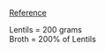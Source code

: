 [Reference](https://www.youtube.com/results?search_query=braised+lentils)

Lentils = 200 grams  
Broth = 200% of Lentils
